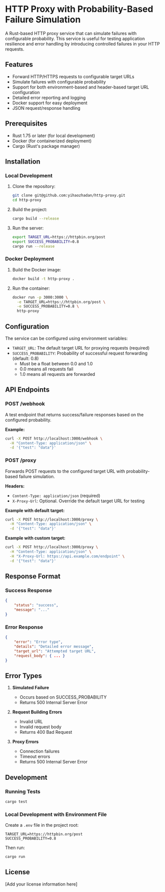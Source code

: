 # HTTP Proxy with Probability-Based Failure Simulation

A Rust-based HTTP proxy service that can simulate failures with configurable probability. This service is useful for testing application resilience and error handling by introducing controlled failures in your HTTP requests.

## Features

- Forward HTTP/HTTPS requests to configurable target URLs
- Simulate failures with configurable probability
- Support for both environment-based and header-based target URL configuration
- Detailed error reporting and logging
- Docker support for easy deployment
- JSON request/response handling

## Prerequisites

- Rust 1.75 or later (for local development)
- Docker (for containerized deployment)
- Cargo (Rust's package manager)

## Installation

### Local Development

1. Clone the repository:
   ```bash
   git clone git@github.com:yihaozhadan/http-proxy.git
   cd http-proxy
   ```

2. Build the project:
   ```bash
   cargo build --release
   ```

3. Run the server:
   ```bash
   export TARGET_URL=https://httpbin.org/post
   export SUCCESS_PROBABILITY=0.8
   cargo run --release
   ```

### Docker Deployment

1. Build the Docker image:
   ```bash
   docker build -t http-proxy .
   ```

2. Run the container:
   ```bash
   docker run -p 3000:3000 \
     -e TARGET_URL=https://httpbin.org/post \
     -e SUCCESS_PROBABILITY=0.8 \
     http-proxy
   ```

## Configuration

The service can be configured using environment variables:

- `TARGET_URL`: The default target URL for proxying requests (required)
- `SUCCESS_PROBABILITY`: Probability of successful request forwarding (default: 0.8)
  - Must be a float between 0.0 and 1.0
  - 0.0 means all requests fail
  - 1.0 means all requests are forwarded

## API Endpoints

### POST /webhook

A test endpoint that returns success/failure responses based on the configured probability.

**Example:**
```bash
curl -X POST http://localhost:3000/webhook \
  -H "Content-Type: application/json" \
  -d '{"test": "data"}'
```

### POST /proxy

Forwards POST requests to the configured target URL with probability-based failure simulation.

**Headers:**
- `Content-Type: application/json` (required)
- `X-Proxy-Url`: Optional. Override the default target URL for testing

**Example with default target:**
```bash
curl -X POST http://localhost:3000/proxy \
  -H "Content-Type: application/json" \
  -d '{"test": "data"}'
```

**Example with custom target:**
```bash
curl -X POST http://localhost:3000/proxy \
  -H "Content-Type: application/json" \
  -H "X-Proxy-Url: https://api.example.com/endpoint" \
  -d '{"test": "data"}'
```

## Response Format

### Success Response
```json
{
    "status": "success",
    "message": "..."
}
```

### Error Response
```json
{
    "error": "Error type",
    "details": "Detailed error message",
    "target_url": "Attempted target URL",
    "request_body": { ... }
}
```

## Error Types

1. **Simulated Failure**
   - Occurs based on SUCCESS_PROBABILITY
   - Returns 500 Internal Server Error

2. **Request Building Errors**
   - Invalid URL
   - Invalid request body
   - Returns 400 Bad Request

3. **Proxy Errors**
   - Connection failures
   - Timeout errors
   - Returns 500 Internal Server Error

## Development

### Running Tests
```bash
cargo test
```

### Local Development with Environment File
Create a `.env` file in the project root:
```env
TARGET_URL=https://httpbin.org/post
SUCCESS_PROBABILITY=0.8
```

Then run:
```bash
cargo run
```

## License

[Add your license information here]